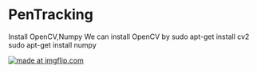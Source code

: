 # PenTracking


Install OpenCV,Numpy
  We can install OpenCV by
  sudo apt-get install cv2
  sudo apt-get install numpy

<a href="https://imgflip.com/gif/2b27g6"><img src="https://i.imgflip.com/2b27g6.gif" title="made at imgflip.com"/></a>
